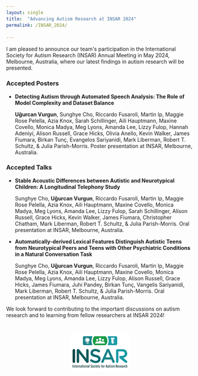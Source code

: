 ```yaml
---
layout: single
title:  "Advancing Autism Research at INSAR 2024"
permalink: /INSAR_2024/

---
```


I am pleased to announce our team's participation in the International Society for Autism Research (INSAR) Annual Meeting in May 2024, Melbourne, Australia, where our latest findings in autism research will be presented.

### Accepted Posters

- **Detecting Autism through Automated Speech Analysis: The Role of Model Complexity and Dataset Balance**  

  **Uğurcan Vurgun**, Sunghye Cho, Riccardo Fusaroli, Martin Ip, Maggie Rose Pelella, Azia Knox, Sarah Schillinger, Aili Hauptmann, Maxine Covello, Monica Madya, Meg Lyons, Amanda Lee, Lizzy Fulop, Hannah Adeniyi, Alison Russell, Grace Hicks, Olivia Anello, Kevin Walker, James Fiumara, Birkan Tunç, Evangelos Sariyanidi, Mark Liberman, Robert T. Schultz, & Julia Parish-Morris. Poster presentation at INSAR, Melbourne, Australia.

### Accepted Talks

- **Stable Acoustic Differences between Autistic and Neurotypical Children: A Longitudinal Telephony Study**  

  Sunghye Cho, **Uğurcan Vurgun**, Riccardo Fusaroli, Martin Ip, Maggie Rose Pelella, Azia Knox, Aili Hauptmann, Maxine Covello, Monica Madya, Meg Lyons, Amanda Lee, Lizzy Fulop, Sarah Schillinger, Alison Russell, Grace Hicks, Kevin Walker, James Fiumara, Christopher Chatham, Mark Liberman, Robert T. Schultz, & Julia Parish-Morris. Oral presentation at INSAR, Melbourne, Australia.

- **Automatically-derived Lexical Features Distinguish Autistic Teens from Neurotypical Peers and Teens with Other Psychiatric Conditions in a Natural Conversation Task**  

  Sunghye Cho, **Uğurcan Vurgun**, Riccardo Fusaroli, Martin Ip, Maggie Rose Pelella, Azia Knox, Aili Hauptmann, Maxine Covello, Monica Madya, Meg Lyons, Amanda Lee, Lizzy Fulop, Alison Russell, Grace Hicks, James Fiumara, Juhi Pandey, Birkan Tunç, Vangelis Sariyanidi, Mark Liberman, Robert T. Schultz, & Julia Parish-Morris. Oral presentation at INSAR, Melbourne, Australia.

We look forward to contributing to the important discussions on autism research and to learning from fellow researchers at INSAR 2024!


<div style="text-align:center; margin-top:40px;">
    <a href="https://www.autism-insar.org/">
        <img src="/assets/images/INSARlogo.png" alt="INSAR Logo">
    </a>
</div>

